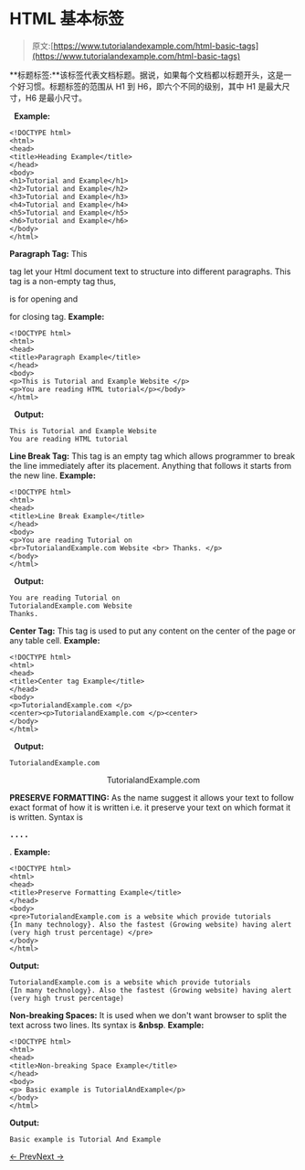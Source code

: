 # HTML 基本标签

> 原文:[https://www.tutorialandexample.com/html-basic-tags](https://www.tutorialandexample.com/html-basic-tags)

**标题标签:**该标签代表文档标题。据说，如果每个文档都以标题开头，这是一个好习惯。标题标签的范围从 H1 到 H6，即六个不同的级别，其中 H1 是最大尺寸，H6 是最小尺寸。

  **Example:**

```
<!DOCTYPE html>  
<html>  
<head>  
<title>Heading Example</title>  
</head>     
<body>  
<h1>Tutorial and Example</h1>  
<h2>Tutorial and Example</h2>  
<h3>Tutorial and Example</h3>  
<h4>Tutorial and Example</h4>  
<h5>Tutorial and Example</h5>  
<h6>Tutorial and Example</h6>  
</body>     
</html>
```

**Paragraph Tag:** This<p> tag let your Html document text to structure into different paragraphs. This tag is a non-empty tag thus, <p> is for opening and </p> for closing tag. **Example:**

```
<!DOCTYPE html>
<html>
<head>
<title>Paragraph Example</title>
</head>
<body>
<p>This is Tutorial and Example Website </p>
<p>You are reading HTML tutorial</p></body>
</html>
```

  **Output:**

```
This is Tutorial and Example Website
You are reading HTML tutorial
```

**Line Break Tag:** This tag is an empty tag which allows programmer to break the line immediately after its placement. Anything that follows it starts from the new line. **Example:**

```
<!DOCTYPE html>
<html>
<head>
<title>Line Break Example</title>  
</head>
<body>
<p>You are reading Tutorial on
<br>TutorialandExample.com Website <br> Thanks. </p>
</body>
</html>
```

  **Output:**

```
You are reading Tutorial on
TutorialandExample.com Website
Thanks.
```

**Center Tag:** This tag is used to put any content on the center of the page or any table cell. **Example:**

```
<!DOCTYPE html> 
<html>  
<head>  
<title>Center tag Example</title> 
</head>     
<body>  
<p>TutorialandExample.com </p>  
<center><p>TutorialandExample.com </p><center>  
</body>  
</html>
```

  **Output:**

```
TutorialandExample.com
```

<center>TutorialandExample.com</center>

**PRESERVE FORMATTING:** As the name suggest it allows your text to follow exact format of how it is written i.e. it preserve your text on which format it is written. Syntax is **<pre>....</pre>**.
**Example:**

```
<!DOCTYPE html>  
<html>  
<head>  
<title>Preserve Formatting Example</title>  
</head>     
<body>  
<pre>TutorialandExample.com is a website which provide tutorials   
{In many technology}. Also the fastest (Growing website) having alert   
(very high trust percentage) </pre>  
</body>  
</html>
```

**Output:**

```
TutorialandExample.com is a website which provide tutorials   
{In many technology}. Also the fastest (Growing website) having alert   
(very high trust percentage)
```

**Non-breaking Spaces:** It is used when we don't want browser to split the text across two lines. Its syntax is **&nbsp**. **Example:**

```
<!DOCTYPE html> 
<html>  
<head>  
<title>Non-breaking Space Example</title>  
</head>     
<body>  
<p> Basic example is TutorialAndExample</p>  
</body>  
</html>
```

**Output:**

```
Basic example is Tutorial And Example
```

[← Prev](https://www.tutorialandexample.com/html-tags)[Next →](https://www.tutorialandexample.com/html-attributes)
